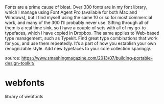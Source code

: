 Fonts are a prime cause of bloat. Over 300 fonts are in my font library, which I manage using Font Agent Pro (available for both Mac and Windows), but I find myself using the same 10 or so for most commercial work, and many of the 300 I’ll probably never use. Sifting through all of them is a real time sink, so I have a couple of sets with all of my go-to typefaces, which I have copied in Dropbox. The same applies to Web-based type management, such as Typekit. Find great type combinations that work for you, and use them repeatedly. It’s a part of how you establish your own recognizable style. Add new typefaces to your core collection sparingly.

source: https://www.smashingmagazine.com/2013/07/building-portable-design-toolkit/

# webfonts
library of webfonts
